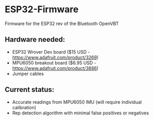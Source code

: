 # ESP32-Firmware
Firmware for the ESP32 rev of the Bluetooth OpenVBT



## Hardware needed:

- ESP32 Wrover Dev board ($15 USD - https://www.adafruit.com/product/3269)
- MPU6050 breakout board ($6.95 USD - https://www.adafruit.com/product/3886)
- Jumper cables

## Current status:

- Accurate readings from MPU6050 IMU (will require individual calibration)
- Rep detection algorithm with minimal false positives or negatives
